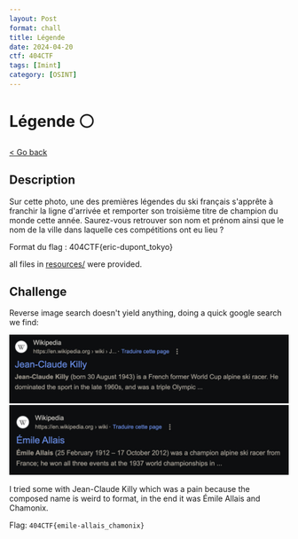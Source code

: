 ```yaml
---
layout: Post
format: chall
title: Légende
date: 2024-04-20
ctf: 404CTF
tags: [Imint]
category: [OSINT]
---
```

# Légende ⚪

<a class="back-link" href="../../">< Go back</a>

## Description

Sur cette photo, une des premières légendes du ski français s'apprête à franchir la ligne d'arrivée et remporter son troisième titre de champion du monde cette année. Saurez-vous retrouver son nom et prénom ainsi que le nom de la ville dans laquelle ces compétitions ont eu lieu ?

Format du flag : 404CTF{eric-dupont_tokyo}

all files in [resources/](./resources) were provided.

## Challenge

Reverse image search doesn't yield anything, doing a quick google search we find:

<img src="jean-claude-killy.jpg" alt="Jean-Claude Killy" width="700px">
<img src="emile-allais.jpg" alt="Emile Allais" width="700px">

I tried some with Jean-Claude Killy which was a pain because the composed name is weird to format, in the end it was Émile Allais and Chamonix.

Flag: `404CTF{emile-allais_chamonix}`
